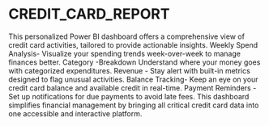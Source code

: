 # CREDIT_CARD_REPORT
This personalized Power BI dashboard offers a comprehensive view of credit card activities, tailored to provide actionable insights. 
Weekly Spend Analysis- Visualize your spending trends week-over-week to manage finances better.
Category -Breakdown Understand where your money goes with categorized expenditures.
Revenue - Stay alert with built-in metrics designed to flag unusual activities.
Balance Tracking- Keep an eye on your credit card balance and available credit in real-time.
Payment Reminders -Set up notifications for due payments to avoid late fees. 
This dashboard simplifies financial management by bringing all critical credit card data into one accessible and interactive platform.
